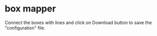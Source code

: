 # box mapper

Connect the boxes with lines and click on Download button to save the "configuration" file.
